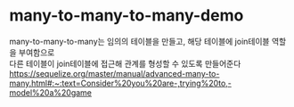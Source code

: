 # many-to-many-to-many-demo
many-to-many-to-many는 임의의 테이블을 만들고, 해당 테이블에 join테이블 역할을 부여함으로 <br />
다른 테이블이 join테이블에 접근해 관계를 형성할 수 있도록 만들어준다 <br />
https://sequelize.org/master/manual/advanced-many-to-many.html#:~:text=Consider%20you%20are-,trying%20to,-model%20a%20game
